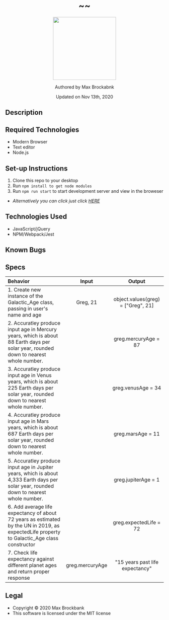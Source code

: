 <h1 align="center">~<!-- Add Project Title Here -->~</h1>
<div align="center">
<img src="https://github.com/MaxBrockbank.png" width="200px" height="auto" >
</div>
<p align="center">Authored by Max Brockabnk</p>
<p align="center">Updated on Nov 13th, 2020</p>

## Description

## Required Technologies
* Modern Browser
* Text editor
* Node.js


## Set-up Instructions
1. Clone this repo to your desktop
2. Run ``npm install to get node modules``
3. Run ``npm run start`` to start development server and view in the broweser
* _Alternatively you can click just click [HERE]()_

## Technologies Used
* JavaScript/jQuery
* NPM/Webpack/Jest

## Known Bugs

## Specs

| Behavior  | Input | Output  |
| :--- | :---: |  :---:  |
|1. Create new instance of the Galactic_Age class, passing in user's name and age | Greg, 21 | object.values(greg) = ["Greg", 21]|
|2. Accuratley produce input age in Mercury years, which is about 88 Earth days per solar year, rounded down to nearest whole number.|| greg.mercuryAge = 87|
|3. Accuratley produce input age in Venus years, which is about 225 Earth days per solar year, rounded down to nearest whole number.|| greg.venusAge = 34|
|4. Accuratley produce input age in Mars years, which is about 687 Earth days per solar year, rounded down to nearest whole number.|| greg.marsAge = 11|
|5. Accuratley produce input age in Jupiter years, which is about 4,333 Earth days per solar year, rounded down to nearest whole number.|| greg.jupiterAge = 1|
|6. Add average life expectancy of about 72 years as estimated by the UN in 2019, as expectedLife property to Galactic_Age class constructor||greg.expectedLife = 72|
|7. Check life expectancy against different planet ages and return proper response|greg.mercuryAge|"15 years past life expectancy"|
## Legal
* Copyright © 2020 Max Brockbank
* This software is licensed under the MIT license